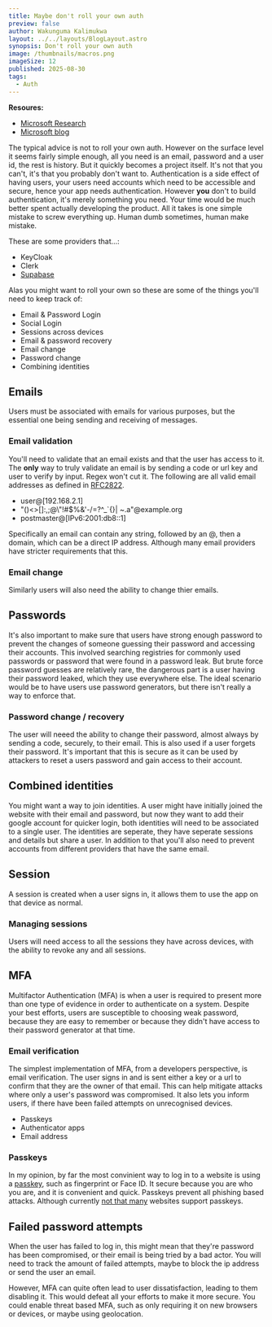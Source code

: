 ```yaml
---
title: Maybe don't roll your own auth
preview: false
author: Wakunguma Kalimukwa
layout: ../../layouts/BlogLayout.astro
synopsis: Don't roll your own auth
image: /thumbnails/macros.png
imageSize: 12
published: 2025-08-30
tags:
  - Auth
---
```


**Resoures:**
- [Microsoft Research](https://www.microsoft.com/en-us/research/wp-content/uploads/2016/06/Microsoft_Password_Guidance-1.pdf)
- [Microsoft blog](https://techcommunity.microsoft.com/blog/microsoft-entra-blog/your-paword-doesnt-matter/731984)
  
The typical advice is not to roll your own auth. However on the surface level it seems fairly simple enough, all you need is an email, password and a user id, the rest is history. But it quickly becomes a project
itself. It's not that you can't, it's that you probably don't want to. Authentication is a side effect of having users, your users need accounts which need to be accessible and secure, hence your app needs authentication. However **you** don't to build authentication, it's merely something you need. Your time would be much better spent actually developing the product. 
All it takes is one simple mistake to screw everything up. Human dumb sometimes, human make mistake.

These are some providers that...:
- KeyCloak
- Clerk
- [Supabase](https://supabase.com/docs/guides/auth)

Alas you might want to roll your own so these are some of the things you'll need to keep track of:
- Email & Password Login
- Social Login
- Sessions across devices
- Email & password recovery
- Email change
- Password change
- Combining identities

## Emails
Users must be associated with emails for various purposes, but the essential one being sending and receiving of messages.

### Email validation
You'll need to validate that an email exists and that the user has access to it. The **only** way to truly validate an email is by sending a code or url key and user to verify by input. Regex won't cut it. The following are all valid email addresses as defined in [RFC2822](https://datatracker.ietf.org/doc/html/rfc2822#section-3.4.1). 

- user@[192.168.2.1]
- "()<>[]:,;@\\\"!#$%&'-/=?^_`{}| ~.a"@example.org
- postmaster@[IPv6:2001:db8::1]

Specifically an email can contain any string, followed by an @, then a domain, which can be a direct IP address. Although many email providers have stricter requirements that this. 

### Email change
Similarly users will also need the ability to change thier emails.

## Passwords
It's also important to make sure that users have strong enough password to prevent the changes of someone guessing their password and accessing their accounts. This involved searching registries for commonly used passwords or password that were found in a password leak. But brute force password guesses are relatively rare, the dangerous part is a user having their password leaked, which they use everywhere else. The ideal scenario would be to have users use password generators, but there isn't really a way to enforce that.

### Password change / recovery
The user will neeed the ability to change their password, almost always by sending a code, securely, to their email. This is also used if a user forgets their password. It's important that this is secure as it can be used by attackers to reset a users password and gain access to their account.

## Combined identities
You might want a way to join identities. A user might have initially joined the website with their email and password, but now they want to add their google account for quicker login, both identities will need to be associated to a single user. The identities are seperate, they have seperate sessions and details but share a user. In addition to that you'll also need to prevent accounts from different providers that have the same email.

## Session
A session is created when a user signs in, it allows them to use the app on that device as normal.

### Managing sessions
Users will need access to all the sessions they have across devices, with the ability to revoke any and all sessions.

## MFA
Multifactor Authentication (MFA) is when a user is required to present more than one type of evidence in order to authenticate on a system. Despite your best efforts, users are susceptible to choosing weak password, because they are easy to remember or because they didn't have access to their password generator at that time.

### Email verification
The simplest implementation of MFA, from a developers perspective, is email verification. The user signs in and is sent either a key or a url to confirm that they are the owner of that email. This can help mitigate attacks where only a user's password was compromised. It also lets you inform users, if there have been failed attempts on unrecognised devices.

- Passkeys
- Authenticator apps
- Email address

### Passkeys
In my opinion, by far the most convinient way to log in to a website is using a [passkey](https://www.passkeys.io/), such as fingerprint or Face ID. It secure because you are who you are, and it is convenient and quick. Passkeys prevent all phishing based attacks. Although currently [not that many](https://www.passkeys.io/who-supports-passkeys) websites support passkeys.

## Failed password attempts
When the user has failed to log in, this might mean that they're password has been compromised, or their email is being tried by a bad actor. You will need to track the amount of failed attempts, maybe to block the ip address or send the user an email.

However, MFA can quite often lead to user dissatisfaction, leading to them disabling it. This would defeat all your efforts to make it more secure. You could enable threat based MFA, such as only requiring it on new browsers or devices, or maybe using geolocation. 
